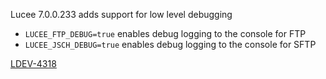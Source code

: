 Lucee 7.0.0.233 adds support for low level debugging

- `LUCEE_FTP_DEBUG=true` enables debug logging to the console for FTP
- `LUCEE_JSCH_DEBUG=true` enables debug logging to the console for SFTP

[LDEV-4318](https://luceeserver.atlassian.net/browse/LDEV-4318)